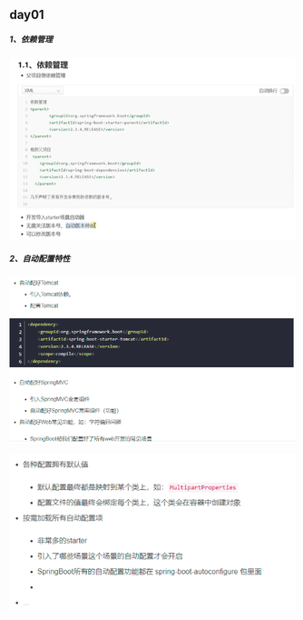 ## day01

##### 1、依赖管理

![1625883816087](images/1625883816087.png)

##### 2、自动配置特性

![1625887263773](images/1625887263773.png)

![1625887285493](images/1625887285493.png)

